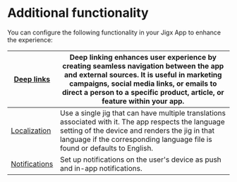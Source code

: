 # Additional functionality

You can configure the following functionality in your Jigx App to enhance the experience:

| [Deep links](deep-links.md)                            | Deep linking enhances user experience by creating seamless navigation between the app and external sources. It is useful in marketing campaigns, social media links, or emails to direct a person to a specific product, article, or feature within your app. |
| ------------------------------------------------------ | ------------------------------------------------------------------------------------------------------------------------------------------------------------------------------------------------------------------------------------------------------------- |
| [Localization](localization.md)                        | Use a single jig that can have multiple translations associated with it. The app respects the language setting of the device and renders the jig in that language if the corresponding language file is found or defaults to English.                         |
| [Notifications](../../Administration/Notifications.md) | Set up notifications on the user's device as push and in-app notifications.                                                                                                                                                                                   |
